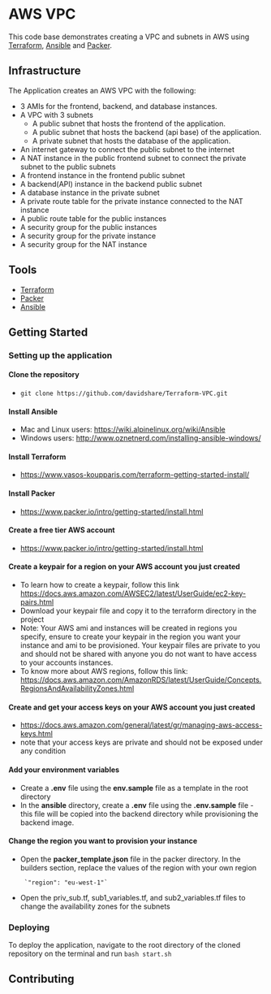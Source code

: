 # AWS VPC
This code base demonstrates creating a VPC and subnets in AWS using [Terraform](https://www.terraform.io/), [Ansible](https://www.ansible.com/) and [Packer](https://www.packer.io/).
## Infrastructure
The Application creates an AWS VPC with the following:
* 3 AMIs for the frontend, backend, and database instances.
*	A VPC with 3 subnets
	* A public subnet that hosts the frontend of the application.
	* A public subnet that hosts the backend (api base) of the application.
	* A private subnet that hosts the database of the application.
* An internet gateway to connect the public subnet to the internet
* A NAT instance in the public frontend subnet to connect the private subnet to the public subnets
* A frontend instance in the frontend public subnet
* A backend(API) instance in the backend public subnet
* A database instance in the private subnet
* A private route table for the private instance connected to the NAT instance
* A public route table for the public instances
* A security group for the public instances
* A security group for the private instance
* A security group for the NAT instance

## Tools
* [Terraform](https://www.terraform.io/)
* [Packer](https://www.packer.io/)
* [Ansible](https://www.ansible.com/)

## Getting Started

### Setting up the application
#### Clone the repository
- `git clone https://github.com/davidshare/Terraform-VPC.git`
#### Install Ansible
- Mac and Linux users: https://wiki.alpinelinux.org/wiki/Ansible
- Windows users: http://www.oznetnerd.com/installing-ansible-windows/

#### Install Terraform
- https://www.vasos-koupparis.com/terraform-getting-started-install/

#### Install Packer
- https://www.packer.io/intro/getting-started/install.html

#### Create a free tier AWS account
- https://www.packer.io/intro/getting-started/install.html

#### Create a keypair for a region on your AWS account you just created
- To learn how to create a keypair, follow this link https://docs.aws.amazon.com/AWSEC2/latest/UserGuide/ec2-key-pairs.html
- Download your keypair file and copy it to the terraform directory in the project
- Note: Your AWS ami and instances will be created in regions you specify, ensure to create your keypair in the region you want your instance and ami to be provisioned. Your keypair files are private to you and should not be shared with anyone you do not want to have access to your accounts instances.
- To know more about AWS regions, follow this link: https://docs.aws.amazon.com/AmazonRDS/latest/UserGuide/Concepts.RegionsAndAvailabilityZones.html

#### Create and get your access keys on your AWS account you just created
- https://docs.aws.amazon.com/general/latest/gr/managing-aws-access-keys.html
- note that your access keys are private and should not be exposed under any condition

#### Add your environment variables
* Create a **.env** file using the **env.sample** file as a template in the root directory
* In the **ansible** directory, create a **.env** file using the **.env.sample** file - this file will be copied into the backend directory while provisioning the backend image.

#### Change the region you want to provision your instance
-	Open the **packer_template.json** file in the packer directory. In the builders section, replace the values of the region with your own region

		 `"region": "eu-west-1"`
- Open the priv_sub.tf, sub1_variables.tf, and sub2_variables.tf files to change the availability zones for the subnets


### Deploying
To deploy the application, navigate to the root directory of the cloned repository on the terminal and run `bash start.sh`
## Contributing


